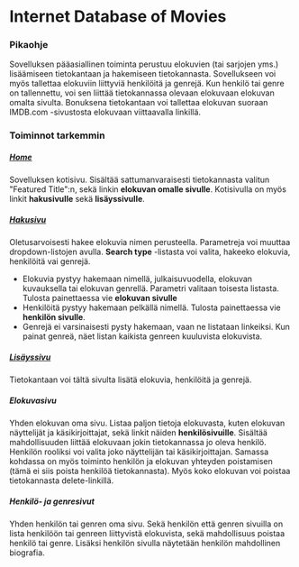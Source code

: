 # Internet Database of Movies

### Pikaohje

Sovelluksen pääasiallinen toiminta perustuu elokuvien (tai sarjojen yms.) lisäämiseen tietokantaan ja hakemiseen tietokannasta. Sovellukseen voi myös tallettaa elokuviin liittyviä henkilöitä ja genrejä. Kun henkilö tai genre on tallennettu, voi sen liittää tietokannassa olevaan elokuvaan elokuvan omalta sivulta. Bonuksena tietokantaan voi tallettaa elokuvan suoraan IMDB.com -sivustosta elokuvaan viittaavalla linkillä.

### Toiminnot tarkemmin

##### [Home](http://tikapetyo.herokuapp.com/)
Sovelluksen kotisivu. Sisältää sattumanvaraisesti tietokannasta valitun "Featured Title":n, sekä linkin **elokuvan omalle sivulle**. Kotisivulla on myös linkit **hakusivulle** sekä **lisäyssivulle**.

##### [Hakusivu](http://tikapetyo.herokuapp.com/search)
Oletusarvoisesti hakee elokuvia nimen perusteella. Parametreja voi muuttaa dropdown-listojen avulla.
**Search type** -listasta voi valita, hakeeko elokuvia, henkilöitä vai genrejä.
- Elokuvia pystyy hakemaan nimellä, julkaisuvuodella, elokuvan kuvauksella tai elokuvan genrellä. Parametri valitaan toisesta listasta. Tulosta painettaessa vie **elokuvan sivulle**
- Henkilöitä pystyy hakemaan pelkällä nimellä. Tulosta painettaessa vie **henkilön sivulle**.
- Genrejä ei varsinaisesti pysty hakemaan, vaan ne listataan linkeiksi. Kun painat genreä, näet listan kaikista genreen kuuluvista elokuvista.

##### [Lisäyssivu](http://tikapetyo.herokuapp.com/add)
Tietokantaan voi tältä sivulta lisätä elokuvia, henkilöitä ja genrejä.

##### Elokuvasivu
Yhden elokuvan oma sivu. Listaa paljon tietoja elokuvasta, kuten elokuvan näyttelijät ja käsikirjoittajat, sekä linkit näiden **henkilösivuille**. Sisältää mahdollisuuden liittää elokuvaan jokin tietokannassa jo oleva henkilö. Henkilön rooliksi voi valita joko näyttelijän tai käsikirjoittajan. Samassa kohdassa on myös toiminto henkilön ja elokuvan yhteyden poistamisen (tämä ei siis poista henkilöä tietokannasta). Myös koko elokuvan voi poistaa tietokannasta delete-linkillä.

##### Henkilö- ja genresivut
Yhden henkilön tai genren oma sivu. Sekä henkilön että genren sivuilla on lista henkilöön tai genreen liittyvistä elokuvista, sekä mahdollisuus poistaa henkilö tai genre. Lisäksi henkilön sivulla näytetään henkilön mahdollinen biografia.
